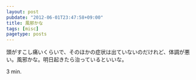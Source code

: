 ```yaml
---
layout: post
pubdate: "2012-06-01T23:47:58+09:00"
title: 風邪かな
tags: [misc]
pagetype: posts
---
```

頭がすこし痛いくらいで、そのほかの症状は出ていないのだけれど、体調が悪い。風邪かな。明日起きたら治っているといいな。

3 min.
